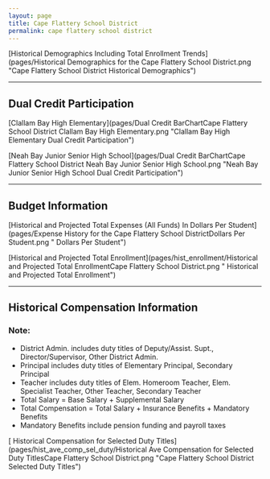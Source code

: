 ```yaml
---
layout: page
title: Cape Flattery School District
permalink: cape flattery school district
---
```



[Historical Demographics Including Total Enrollment Trends](pages/Historical Demographics for the Cape Flattery School District.png "Cape Flattery School District Historical Demographics")

___

## Dual Credit Participation

[Clallam Bay High   Elementary](pages/Dual Credit BarChartCape Flattery School District Clallam Bay High   Elementary.png "Clallam Bay High   Elementary Dual Credit Participation")

[Neah Bay Junior  Senior High School](pages/Dual Credit BarChartCape Flattery School District Neah Bay Junior  Senior High School.png "Neah Bay Junior  Senior High School Dual Credit Participation")


___

## Budget Information

[Historical and Projected Total Expenses (All Funds) In Dollars Per Student](pages/Expense History for the Cape Flattery School DistrictDollars Per Student.png " Dollars Per Student")

[Historical and Projected Total Enrollment](pages/hist_enrollment/Historical and Projected Total EnrollmentCape Flattery School District.png " Historical and Projected Total Enrollment")


___

## Historical Compensation Information
### Note:
- District Admin. includes duty titles of Deputy/Assist. Supt., Director/Supervisor, Other District Admin.
- Principal includes duty titles of Elementary Principal, Secondary Principal
- Teacher includes duty titles of Elem. Homeroom Teacher, Elem. Specialist Teacher, Other Teacher, Secondary Teacher
- Total Salary = Base Salary + Supplemental Salary
- Total Compensation = Total Salary + Insurance Benefits + Mandatory Benefits
- Mandatory Benefits include pension funding and payroll taxes

[ Historical Compensation for Selected Duty Titles](pages/hist_ave_comp_sel_duty/Historical Ave Compensation for Selected Duty TitlesCape Flattery School District.png "Cape Flattery School District Selected Duty Titles")

